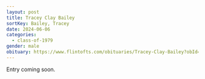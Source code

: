 ```yaml
---
layout: post
title: Tracey Clay Bailey
sortKey: Bailey, Tracey
date: 2024-06-06
categories:
  - class-of-1979
gender: male
obituary: https://www.flintofts.com/obituaries/Tracey-Clay-Bailey?obId=31809991
---
```

E﻿ntry coming soon.
